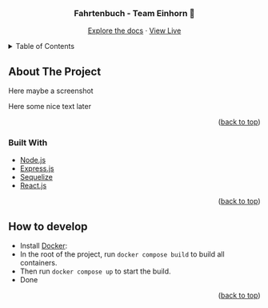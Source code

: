 <br />
<div align="center">
<h3 align="center">Fahrtenbuch - Team Einhorn 🦄</h3>
  <p align="center">
    <a href="/doc/localization">Explore the docs</a>
    ·
    <a href="https://cool-galileo.82-165-78-90.plesk.page">View Live</a>
  </p>
</div>

<!-- TABLE OF CONTENTS -->
<details>
  <summary>Table of Contents</summary>
  <ol>
    <li>
      <a href="#about-the-project">About The Project</a>
      <ul>
        <li><a href="#built-with">Built With</a></li>
      </ul>
    </li>
    <li>
      <a href="#how-to-develop">How to develop</a>
    </li>
    <!--<li><a href="#roadmap">Roadmap</a></li>-->
    <!--<li><a href="#team-members">Team Members</a></li>-->
  </ol>
</details>

## About The Project

Here maybe a screenshot

Here some nice text later

<p align="right">(<a href="#top">back to top</a>)</p>

### Built With

* [Node.js](https://nodejs.org/en/) 
* [Express.js](https://expressjs.com/de/)
* [Sequelize](https://sequelize.org)
* [React.js](https://reactjs.org)

<p align="right">(<a href="#top">back to top</a>)</p>

## How to develop

- Install [Docker](https://www.docker.com/get-started): 
- In the root of the project, run `docker compose build` to build all containers.
- Then run `docker compose up` to start the build.
- Done

<p align="right">(<a href="#top">back to top</a>)</p>



